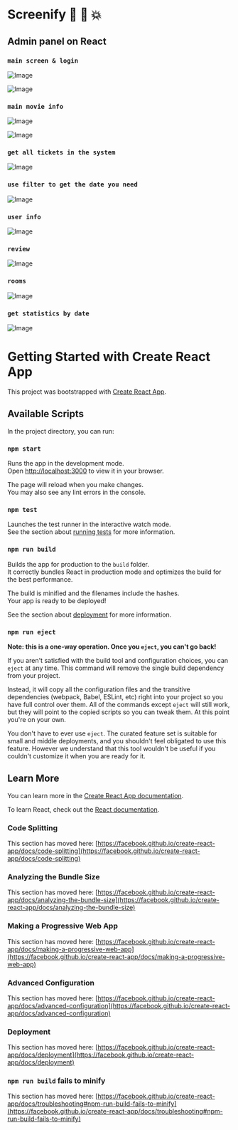 # Screenify :movie_camera: :purple_heart: :boom:

## Admin panel on React

### `main screen & login`

![Image](https://github.com/user-attachments/assets/f0776826-ae88-449f-a43a-f1f3febebe41)

![Image](https://github.com/user-attachments/assets/363c0293-b2d1-4826-ae8b-d909d5d0ee9a)

### `main movie info`

![Image](https://github.com/user-attachments/assets/cb2d6cc7-6115-4993-b68f-a8b5bbe49864)

![Image](https://github.com/user-attachments/assets/070fc69e-7573-4a17-a8fd-ced73b9f07c6)

### `get all tickets in the system`

![Image](https://github.com/user-attachments/assets/9e2fea8d-8ff4-437f-97b4-edd15a06567b)

### `use filter to get the date you need`

![Image](https://github.com/user-attachments/assets/592bd264-693b-4544-8c70-01369135e784)

### `user info`

![Image](https://github.com/user-attachments/assets/9d0eb503-30fd-4d91-b22b-6a2cdc1cd122)

### `review`

![Image](https://github.com/user-attachments/assets/11e9ec94-9dea-400c-a10f-0291af12d9ac)

### `rooms`

![Image](https://github.com/user-attachments/assets/d8e1d0e1-f2f0-4185-a698-120487bcfd9e)

### `get statistics by date`

![Image](https://github.com/user-attachments/assets/9e295f26-913d-402e-bd08-ee16a5944aaa)

# Getting Started with Create React App

This project was bootstrapped with [Create React App](https://github.com/facebook/create-react-app).

## Available Scripts

In the project directory, you can run:

### `npm start`

Runs the app in the development mode.\
Open [http://localhost:3000](http://localhost:3000) to view it in your browser.

The page will reload when you make changes.\
You may also see any lint errors in the console.

### `npm test`

Launches the test runner in the interactive watch mode.\
See the section about [running tests](https://facebook.github.io/create-react-app/docs/running-tests) for more information.

### `npm run build`

Builds the app for production to the `build` folder.\
It correctly bundles React in production mode and optimizes the build for the best performance.

The build is minified and the filenames include the hashes.\
Your app is ready to be deployed!

See the section about [deployment](https://facebook.github.io/create-react-app/docs/deployment) for more information.

### `npm run eject`

**Note: this is a one-way operation. Once you `eject`, you can't go back!**

If you aren't satisfied with the build tool and configuration choices, you can `eject` at any time. This command will remove the single build dependency from your project.

Instead, it will copy all the configuration files and the transitive dependencies (webpack, Babel, ESLint, etc) right into your project so you have full control over them. All of the commands except `eject` will still work, but they will point to the copied scripts so you can tweak them. At this point you're on your own.

You don't have to ever use `eject`. The curated feature set is suitable for small and middle deployments, and you shouldn't feel obligated to use this feature. However we understand that this tool wouldn't be useful if you couldn't customize it when you are ready for it.

## Learn More

You can learn more in the [Create React App documentation](https://facebook.github.io/create-react-app/docs/getting-started).

To learn React, check out the [React documentation](https://reactjs.org/).

### Code Splitting

This section has moved here: [https://facebook.github.io/create-react-app/docs/code-splitting](https://facebook.github.io/create-react-app/docs/code-splitting)

### Analyzing the Bundle Size

This section has moved here: [https://facebook.github.io/create-react-app/docs/analyzing-the-bundle-size](https://facebook.github.io/create-react-app/docs/analyzing-the-bundle-size)

### Making a Progressive Web App

This section has moved here: [https://facebook.github.io/create-react-app/docs/making-a-progressive-web-app](https://facebook.github.io/create-react-app/docs/making-a-progressive-web-app)

### Advanced Configuration

This section has moved here: [https://facebook.github.io/create-react-app/docs/advanced-configuration](https://facebook.github.io/create-react-app/docs/advanced-configuration)

### Deployment

This section has moved here: [https://facebook.github.io/create-react-app/docs/deployment](https://facebook.github.io/create-react-app/docs/deployment)

### `npm run build` fails to minify

This section has moved here: [https://facebook.github.io/create-react-app/docs/troubleshooting#npm-run-build-fails-to-minify](https://facebook.github.io/create-react-app/docs/troubleshooting#npm-run-build-fails-to-minify)
